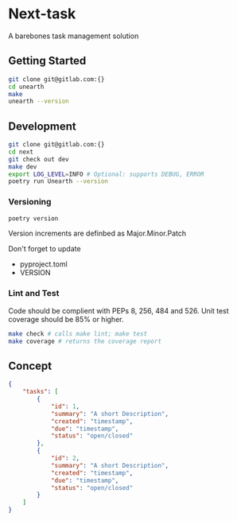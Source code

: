 # Next-task

A barebones task management solution

## Getting Started

```bash
git clone git@gitlab.com:{}
cd unearth
make 
unearth --version
```

## Development

```bash
git clone git@gitlab.com:{}
cd next
git check out dev
make dev
export LOG_LEVEL=INFO # Optional: supports DEBUG, ERROR
poetry run Unearth --version
```

### Versioning

```bash
poetry version
```

Version increments are definbed as Major.Minor.Patch

Don't forget to update
- pyproject.toml
- VERSION

### Lint and Test

Code should be complient with PEPs 8, 256, 484 and 526.
Unit test coverage should be 85% or higher.

```bash
make check # calls make lint; make test
make coverage # returns the coverage report
```

## Concept

```json
{
    "tasks": [
        {
            "id": 1,
            "summary": "A short Description",
            "created": "timestamp",
            "due": "timestamp",
            "status": "open/closed"
        },
        {
            "id": 2,
            "summary": "A short Description",
            "created": "timestamp",
            "due": "timestamp",
            "status": "open/closed"
        }
    ]
}
```